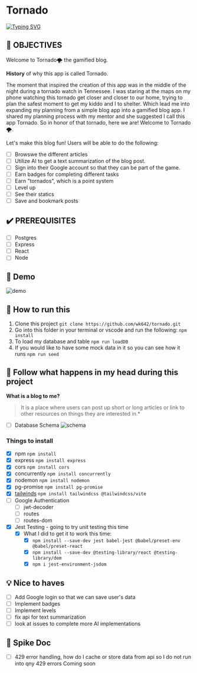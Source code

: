 <!-- https://docs.github.com/en/get-started/writing-on-github/getting-started-with-writing-and-formatting-on-github/basic-writing-and-formatting-syntax -->

# Tornado

[![Typing SVG](https://readme-typing-svg.demolab.com?font=Fira+Code&letterSpacing=1px&duration=6000&pause=999&color=F78F00&center=true&vCenter=true&width=435&lines=%F0%9F%8C%AA%EF%B8%8F+Tornado%F0%9F%8C%AA%EF%B8%8F)](https://git.io/typing-svg)

## :dart: OBJECTIVES

Welcome to Tornado🌪️ the gamified blog.

**History** of why this app is called Tornado. 

The moment that inspired the creation of this app was in the middle of the night during a tornado watch in Tennessee. I was staring at the maps on my phone watching this tornado get closer and closer to our home, trying to plan the safest moment to get my kiddo and I to shelter. Which lead me into expanding my planning from a simple blog app into a gamified blog app. I shared my planning process with my mentor and she suggested I call this app Tornado. So in honor of that tornado, here we are! Welcome to Tornado🌪️.

Let's make this blog fun! Users will be able to do the following:

- [ ] Browswe the different articles
- [ ] Utilize AI to get a text summarization of the blog post.
- [ ] Sign into their Google account so that they can be part of the game.
- [ ] Earn badges for completing different tasks
- [ ] Earn "tornados", which is a point system
- [ ] Level up
- [ ] See their statics
- [ ] Save and bookmark posts

## :heavy_check_mark: PREREQUISITES

- [ ] Postgres
- [ ] Express
- [ ] React
- [ ] Node

## :movie_camera: Demo
![demo](https://github.com/user-attachments/assets/601ea0c3-c1d3-4e0a-9eae-ef97540bf51d)

## :runner: How to run this

  1. Clone this project
    `git clone https://github.com/wk642/tornado.git`
  2. Go into this folder in your terminal or vscode and run the following:
    `npm install`
  3. To load my database and table
    `npm run loadDB`
  4. If you would like to have some mock data in it so you can see how it runs
    `npm run seed`

## :brain: Follow what happens in my head during this project

**What is a blog to me?**
> It is a place where users can post up short or long articles or link to other resources on things they are interested in.*

- [ ] Database Schema
![schema](https://github.com/user-attachments/assets/2834120c-ca23-47e5-b367-ddebc45c454c)

### Things to install

- [x] npm `npm install`
- [x] express `npm install express`
- [x] cors `npm install cors`
- [x] concurrently `npm install concurrently`
- [x] nodemon `npm install nodemon`
- [x] pg-promise `npm install pg-promise`
- [x] [tailwinds](https://tailwindcss.com/docs/installation/using-vite) `npm install tailwindcss @tailwindcss/vite`
- [ ] Google Authentication
  - [ ] jwt-decoder
  - [ ] routes
  - [ ] routes-dom
- [x] Jest Testing - going to try unit testing this time
  - [x] What I did to get it to work this time:
    - [x] `npm install --save-dev jest babel-jest @babel/preset-env @babel/preset-react`
    - [x]  `npm install --save-dev @testing-library/react @testing-library/dom`
    - [x] `npm i jest-environment-jsdom`

## :bulb: Nice to haves

- [ ] Add Google login so that we can save user's data
- [ ] Implement badges
- [ ] Implement levels
- [ ] fix api for text summarization
- [ ] look at issues to complete more AI implementations

## :mag_right: Spike Doc

- [ ] 429 error handling, how do I cache or store data from api so I do not run into qny 429 errors
Coming soon

